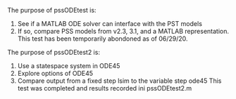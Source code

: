 The purpose of pssODEtest is:
1. See if a MATLAB ODE solver can interface with the PST models
2. If so, compare PSS models from v2.3, 3.1, and a MATLAB representation.
This test has been temporarily abondoned as of 06/29/20.  

The purpose of pssODEtest2 is:
1.  Use a statespace system in ODE45
2.  Explore options of ODE45
3.  Compare output from a fixed step lsim to the variable step ode45
This test was completed and results recorded ini pssODEtest2.m